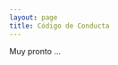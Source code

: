 ```yaml
---
layout: page
title: Código de Conducta
---
```


<div style="text-align: justify">
<p>
Muy pronto ...
</p>
</div>
